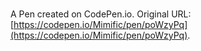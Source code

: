 # 

A Pen created on CodePen.io. Original URL: [https://codepen.io/Mimific/pen/poWzyPq](https://codepen.io/Mimific/pen/poWzyPq).

